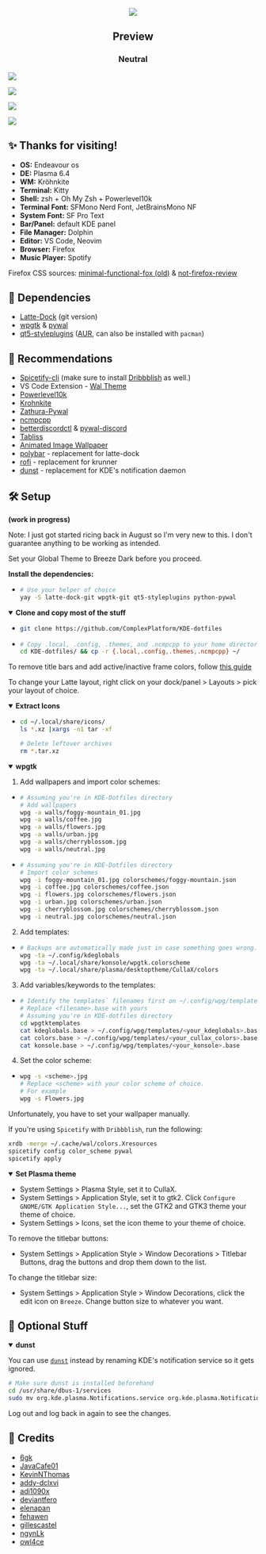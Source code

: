 <p align="center"><a name="top" href="#"><img src="https://raw.githubusercontent.com/ComplexPlatform/KDE-dotfiles/master/.assets/header_.png"></a></p>

<h2 align="center"> Preview </h2>

<h3 align="center"> Neutral </h3>

![](https://github.com/suhasofficial/dotfiles/blob/main/previews/1.png?raw=true)

![](https://github.com/suhasofficial/dotfiles/blob/main/previews/2.png?raw=true)

![](https://github.com/suhasofficial/dotfiles/blob/main/previews/3.png?raw=true)

![](https://github.com/suhasofficial/dotfiles/blob/main/previews/4.png?raw=true)


## :sparkles: Thanks for visiting! 

-  **OS:** Endeavour os
-  **DE:** Plasma 6.4
-  **WM:** Kröhnkite
-  **Terminal:** Kitty
-  **Shell:** zsh + Oh My Zsh + Powerlevel10k
-  **Terminal Font:** SFMono Nerd Font, JetBrainsMono NF
-  **System Font:** SF Pro Text
-  **Bar/Panel:** default KDE panel
-  **File Manager:** Dolphin
-  **Editor:** VS Code, Neovim
-  **Browser:** Firefox
-  **Music Player:** Spotify 

Firefox CSS sources: [minimal-functional-fox (old)](https://github.com/mut-ex/minimal-functional-fox) & [not-firefox-review](https://github.com/JavaCafe01/not-firefox-review)
## :pushpin: Dependencies

-  [Latte-Dock](https://github.com/KDE/latte-dock) (git version)
-  [wpgtk](https://github.com/deviantfero/wpgtk) & [pywal](https://github.com/dylanaraps/pywal)
-  [qt5-styleplugins](https://github.com/qt/qtstyleplugins) ([AUR](https://aur.archlinux.org/packages/qt5-styleplugins/), can also be installed with `pacman`)

## :paperclip: Recommendations

-  [Spicetify-cli](https://github.com/khanhas/spicetify-cli) (make sure to install [Dribbblish](https://github.com/morpheusthewhite/spicetify-themes/tree/master/Dribbblish) as well.)
- VS Code Extension - [Wal Theme](https://marketplace.visualstudio.com/items?itemName=dlasagno.wal-theme)
-  [Powerlevel10k](https://github.com/romkatv/powerlevel10k)
-  [Krohnkite](https://store.kde.org/p/1281790/)
-  [Zathura-Pywal](https://github.com/GideonWolfe/Zathura-Pywal)
-  [ncmpcpp](https://github.com/ncmpcpp/ncmpcpp)
-  [betterdiscordctl](https://github.com/bb010g/betterdiscordctl) & [pywal-discord](https://github.com/FilipLitwora/pywal-discord)
- [Tabliss](https://tabliss.io/)
- [Animated Image Wallpaper](https://store.kde.org/p/1339104/)
- [polybar](https://github.com/polybar/polybar) - replacement for latte-dock
- [rofi](https://github.com/davatorium/rofi) - replacement for krunner
- [dunst](https://github.com/dunst-project/dunst) - replacement for KDE's notification daemon

## :hammer_and_wrench: Setup

**(work in progress)**

Note: I just got started ricing back in August so I'm very new to this. I don't guarantee anything to be working as intended.

Set your Global Theme to Breeze Dark before you proceed.

**Install the dependencies:**

- ```bash
  # Use your helper of choice
  yay -S latte-dock-git wpgtk-git qt5-styleplugins python-pywal
  ```
<details open>
<summary><strong>Clone and copy most of the stuff</strong></summary>
  
- ```bash
  git clone https://github.com/ComplexPlatform/KDE-dotfiles
    ```
- ```bash
  # Copy .local, .config, .themes, and .ncmpcpp to your home directory.
  cd KDE-dotfiles/ && cp -r {.local,.config,.themes,.ncmpcpp} ~/
  ```
   
</details>

To remove title bars and add active/inactive frame colors, follow [this guide](https://github.com/esjeon/krohnkite#removing-title-bars)

To change your Latte layout, right click on your dock/panel > Layouts > pick your layout of choice.

<details open>
  <summary><strong>Extract Icons</strong></summary>
  
- ```bash
  cd ~/.local/share/icons/
  ls *.xz |xargs -n1 tar -xf

  # Delete leftover archives
  rm *.tar.xz
  ```
     
</details>

<details open>
  <summary><strong>wpgtk</strong></summary>

1. Add wallpapers and import color schemes:

- ```bash
  # Assuming you're in KDE-Dotfiles directory
  # Add wallpapers
  wpg -a walls/foggy-mountain_01.jpg
  wpg -a walls/coffee.jpg
  wpg -a walls/flowers.jpg
  wpg -a walls/urban.jpg
  wpg -a walls/cherryblossom.jpg
  wpg -a walls/neutral.jpg
  ```
- ```bash
  # Assuming you're in KDE-Dotfiles directory
  # Import color schemes
  wpg -i foggy-mountain_01.jpg colorschemes/foggy-mountain.json
  wpg -i coffee.jpg colorschemes/coffee.json
  wpg -i flowers.jpg colorschemes/flowers.json
  wpg -i urban.jpg colorschemes/urban.json
  wpg -i cherryblossom.jpg colorschemes/cherryblossom.json
  wpg -i neutral.jpg colorschemes/neutral.json
  ```

2. Add templates:

- ```bash
  # Backups are automatically made just in case something goes wrong.
  wpg -ta ~/.config/kdeglobals
  wpg -ta ~/.local/share/konsole/wpgtk.colorscheme
  wpg -ta ~/.local/share/plasma/desktoptheme/CullaX/colors
  ```

3. Add variables/keywords to the templates:

- ```bash
  # Identify the templates` filenames first on ~/.config/wpg/templates
  # Replace <filename>.base with yours
  # Assuming you're in KDE-dotfiles directory
  cd wpgtktemplates
  cat kdeglobals.base > ~/.config/wpg/templates/<your_kdeglobals>.base
  cat colors.base > ~/.config/wpg/templates/<your_cullax_colors>.base
  cat konsole.base > ~/.config/wpg/templates/<your_konsole>.base
  ```

4. Set the color scheme:

- ```bash
  wpg -s <scheme>.jpg
  # Replace <scheme> with your color scheme of choice.
  # For example
  wpg -s Flowers.jpg
  ```

Unfortunately, you have to set your wallpaper manually.
</details>

If you're using `Spicetify` with `Dribbblish`, run the following:

```bash
xrdb -merge ~/.cache/wal/colors.Xresources
spicetify config color_scheme pywal
spicetify apply
```

<details open>
<summary><strong>Set Plasma theme</strong></summary>
  
 - System Settings > Plasma Style, set it to CullaX.
 - System Settings > Application Style, set it to gtk2. Click `Configure GNOME/GTK Application Style...`, set the GTK2 and GTK3 theme your theme of choice.
- System Settings > Icons, set the icon theme to your theme of choice.

To remove the titlebar buttons:
- System Settings > Application Style > Window Decorations > Titlebar Buttons, drag the buttons and drop them down to the list.

To change the titlebar size:
- System Settings > Application Style > Window Decorations, click the edit icon on `Breeze`. Change button size to whatever you want.

</details>

## :ice_cream: Optional Stuff

<details open>
<summary><strong>dunst</strong></summary>
  
You can use [`dunst`](https://github.com/dunst-project/dunst) instead by renaming KDE's notification service so it gets ignored.

```bash
# Make sure dunst is installed beforehand
cd /usr/share/dbus-1/services
sudo mv org.kde.plasma.Notifications.service org.kde.plasma.Notifications.service-disabled
```
Log out and log back in again to see the changes.

</details>

## :sparkling_heart: Credits

- [6gk](https://github.com/6gk/)
- [JavaCafe01](https://github.com/JavaCafe01/)
- [KevinNThomas](https://gitlab.com/KevinNThomas)
- [addy-dclxvi](https://github.com/addy-dclxvi/)
- [adi1090x](https://github.com/adi1090x)
- [deviantfero](https://github.com/deviantfero/)
- [elenapan](https://github.com/elenapan/)
- [fehawen](https://github.com/fehawen/)
- [gillescastel](https://github.com/gillescastel)
- [ngynLk](https://github.com/ngynLk/)
- [owl4ce](https://github.com/owl4ce/)

